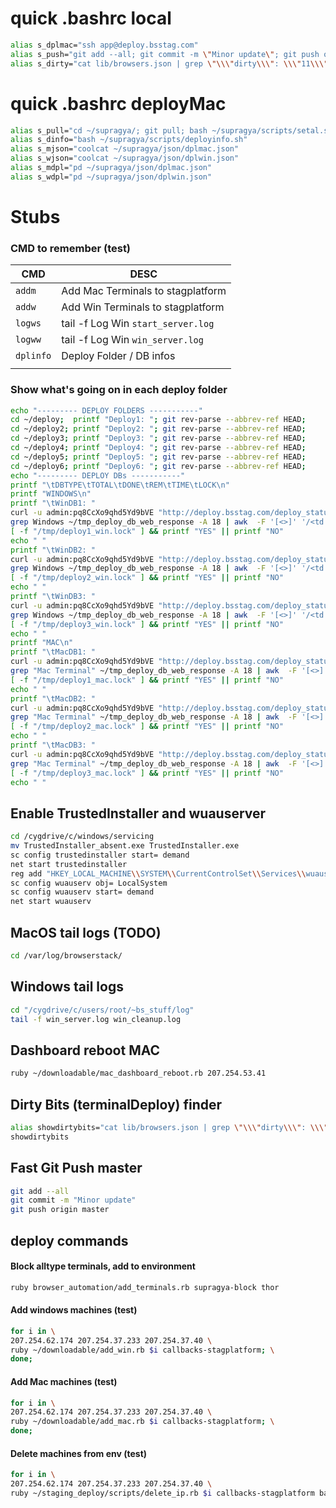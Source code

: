 # quick .bashrc local

```bash
alias s_dplmac="ssh app@deploy.bsstag.com"
alias s_push="git add --all; git commit -m \"Minor update\"; git push origin master;"
alias s_dirty="cat lib/browsers.json | grep \"\\\"dirty\\\": \\\"11\\\"\" -B 5 --color=auto"
```

# quick .bashrc deployMac

```bash
alias s_pull="cd ~/supragya/; git pull; bash ~/supragya/scripts/setal.sh; cd -;"
alias s_dinfo="bash ~/supragya/scripts/deployinfo.sh"
alias s_mjson="coolcat ~/supragya/json/dplmac.json"
alias s_wjson="coolcat ~/supragya/json/dplwin.json"
alias s_mdpl="pd ~/supragya/json/dplmac.json"
alias s_wdpl="pd ~/supragya/json/dplwin.json"
```

# Stubs

### CMD to remember (test)

| CMD       | DESC                               |
| --------- | ---------------------------------- |
| `addm`    | Add Mac Terminals to stagplatform  |
| `addw`    | Add Win Terminals to stagplatform  |
| `logws`   | tail -f Log Win `start_server.log` |
| `logww`   | tail -f Log Win `win_server.log`   |
| `dplinfo` | Deploy Folder / DB infos           |
|           |                                    |

### Show what's going on in each deploy folder

```bash
echo "--------- DEPLOY FOLDERS -----------"
cd ~/deploy;  printf "Deploy1: "; git rev-parse --abbrev-ref HEAD;
cd ~/deploy2; printf "Deploy2: "; git rev-parse --abbrev-ref HEAD;
cd ~/deploy3; printf "Deploy3: "; git rev-parse --abbrev-ref HEAD;
cd ~/deploy4; printf "Deploy4: "; git rev-parse --abbrev-ref HEAD;
cd ~/deploy5; printf "Deploy5: "; git rev-parse --abbrev-ref HEAD;
cd ~/deploy6; printf "Deploy6: "; git rev-parse --abbrev-ref HEAD;
echo "--------- DEPLOY DBs -----------"
printf "\tDBTYPE\tTOTAL\tDONE\tREM\tTIME\tLOCK\n"
printf "WINDOWS\n"
printf "\tWinDB1: "
curl -u admin:pq8CcXo9qhd5Yd9bVE "http://deploy.bsstag.com/deploy_status/1" > ~/tmp_deploy_db_web_response 2>/dev/null;
grep Windows ~/tmp_deploy_db_web_response -A 18 | awk  -F '[<>]' '/<td / { gsub(/<b>/, ""); sub(/ .*/, "", $3); printf $3; printf "\t"; } '
[ -f "/tmp/deploy1_win.lock" ] && printf "YES" || printf "NO"
echo " "
printf "\tWinDB2: "
curl -u admin:pq8CcXo9qhd5Yd9bVE "http://deploy.bsstag.com/deploy_status/2" > ~/tmp_deploy_db_web_response 2>/dev/null;
grep Windows ~/tmp_deploy_db_web_response -A 18 | awk  -F '[<>]' '/<td / { gsub(/<b>/, ""); sub(/ .*/, "", $3); printf $3; printf "\t"; } '
[ -f "/tmp/deploy2_win.lock" ] && printf "YES" || printf "NO"
echo " "
printf "\tWinDB3: "
curl -u admin:pq8CcXo9qhd5Yd9bVE "http://deploy.bsstag.com/deploy_status/3" > ~/tmp_deploy_db_web_response 2>/dev/null;
grep Windows ~/tmp_deploy_db_web_response -A 18 | awk  -F '[<>]' '/<td / { gsub(/<b>/, ""); sub(/ .*/, "", $3); printf $3; printf "\t"; } '
[ -f "/tmp/deploy3_win.lock" ] && printf "YES" || printf "NO"
echo " "
printf "MAC\n"
printf "\tMacDB1: "
curl -u admin:pq8CcXo9qhd5Yd9bVE "http://deploy.bsstag.com/deploy_status/1" > ~/tmp_deploy_db_web_response 2>/dev/null;
grep "Mac Terminal" ~/tmp_deploy_db_web_response -A 18 | awk  -F '[<>]' '/<td / { gsub(/<b>/, ""); sub(/ .*/, "", $3); printf $3; printf "\t"; } '
[ -f "/tmp/deploy1_mac.lock" ] && printf "YES" || printf "NO"
echo " "
printf "\tMacDB2: "
curl -u admin:pq8CcXo9qhd5Yd9bVE "http://deploy.bsstag.com/deploy_status/2" > ~/tmp_deploy_db_web_response 2>/dev/null;
grep "Mac Terminal" ~/tmp_deploy_db_web_response -A 18 | awk  -F '[<>]' '/<td / { gsub(/<b>/, ""); sub(/ .*/, "", $3); printf $3; printf "\t"; } '
[ -f "/tmp/deploy2_mac.lock" ] && printf "YES" || printf "NO"
echo " "
printf "\tMacDB3: "
curl -u admin:pq8CcXo9qhd5Yd9bVE "http://deploy.bsstag.com/deploy_status/3" > ~/tmp_deploy_db_web_response 2>/dev/null;
grep "Mac Terminal" ~/tmp_deploy_db_web_response -A 18 | awk  -F '[<>]' '/<td / { gsub(/<b>/, ""); sub(/ .*/, "", $3); printf $3; printf "\t"; } '
[ -f "/tmp/deploy3_mac.lock" ] && printf "YES" || printf "NO"
echo " "
```



## Enable TrustedInstaller and wuauserver

```bash
cd /cygdrive/c/windows/servicing
mv TrustedInstaller_absent.exe TrustedInstaller.exe
sc config trustedinstaller start= demand
net start trustedinstaller
reg add "HKEY_LOCAL_MACHINE\\SYSTEM\\CurrentControlSet\\Services\\wuauserv" /v ImagePath /d "%systemroot%\\System32\\svchost.exe -k netsvcs" /t REG_EXPAND_SZ /f
sc config wuauserv obj= LocalSystem
sc config wuauserv start= demand
net start wuauserv
```

## MacOS tail logs (TODO)

```bash
cd /var/log/browserstack/
```

## Windows tail logs

```bash
cd "/cygdrive/c/users/root/~bs_stuff/log"
tail -f win_server.log win_cleanup.log
```

## Dashboard reboot MAC

```bash
ruby ~/downloadable/mac_dashboard_reboot.rb 207.254.53.41	
```

## Dirty Bits (terminalDeploy) finder

```bash
alias showdirtybits="cat lib/browsers.json | grep \"\\\"dirty\\\": \\\"11\\\"\" -B 5 --color=auto"
showdirtybits
```

## Fast Git Push master

```bash
git add --all
git commit -m "Minor update" 
git push origin master
```

## deploy commands

#### Block alltype terminals, add to environment

```bash
ruby browser_automation/add_terminals.rb supragya-block thor
```

#### Add windows machines (test)

```bash
for i in \
207.254.62.174 207.254.37.233 207.254.37.40 \
ruby ~/downloadable/add_win.rb $i callbacks-stagplatform; \
done;
```

#### Add Mac machines (test)

```bash
for i in \
207.254.62.174 207.254.37.233 207.254.37.40 \
ruby ~/downloadable/add_mac.rb $i callbacks-stagplatform; \
done;
```

#### Delete machines from env (test)

```bash
for i in \
207.254.62.174 207.254.37.233 207.254.37.40 \
ruby ~/staging_deploy/scripts/delete_ip.rb $i callbacks-stagplatform bad_terminal; done;
```



